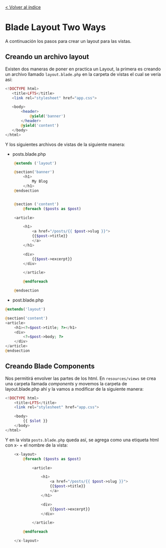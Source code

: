 [< Volver al índice](../index.md)

# Blade Layout Two Ways
 A continuación los pasos para crear un layout para las vistas.


## Creando un archivo layout
 Existen dos maneras de poner en practica un Layout, la primera es creando un archivo llamado `layout.blade.php`  en la carpeta de vistas el cual se vería así:

 ```php
<!DOCTYPE html>
    <title>LFTS</title>
    <link rel="stylesheet" href="app.css">

    <body>
        <header>
            @yield('banner')
        </header>
        @yield('content')
    </body>
</html>
 ```

 Y los siguientes archivos de vistas de la siguiente manera:

 - posts.blade.php

```php
    @extends ('layout')

    @section('banner')
        <h1>
            My Blog
        </h1>
    @endsection


    @section ('content')
        @foreach ($posts as $post)

    <article>

        <h1>
            <a href="/posts/{{ $post->slug }}">
            {{$post->title}}
            </a>
        </h1>

        <div>
            {{$post->excerpt}}
        </div>

        </article>

        @endforeach

    @endsection
```

- post.blade.php

```php
@extends('layout')

@section('content')
<article>
    <h1><?=$post->title; ?></h1>
    <div>
        <?=$post->body; ?>
    </div>
</article>
@endsection
```

## Creando Blade Components

Nos permitirá envolver las partes de los html.
En `resources/views` se crea una carpeta llamada *_components_* y movemos la carpeta de layout.blade.php ahí y la vamos a modificar de la siguiente manera:

```php
<!DOCTYPE html>
    <title>LFTS</title>
    <link rel="stylesheet" href="app.css">

    <body>
        {{ $slot }}
    </body>
</html>

```

Y en la vista `posts.blade.php` queda así, se agrega como una etiqueta html con x- + el nombre de la vista:

```php
    <x-layout>
        @foreach ($posts as $post)

            <article>

                <h1>
                    <a href="/posts/{{ $post->slug }}">
                    {{$post->title}}
                    </a>
                </h1>

                <div>
                    {{$post->excerpt}}
                </div>

            </article>

        @endforeach

    </x-layout>
```


